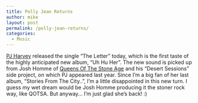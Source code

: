```yaml
---
title: Polly Jean Returns
author: mike
layout: post
permalink: /polly-jean-returns/
categories:
  - Music
---
```

<a target="_blank" href="http://www.pjharvey.net">PJ Harvey</a> released the single &#8220;The Letter&#8221; today, which is the first taste of the highly anticipated new album, &#8220;Uh Hu Her&#8221;. The new sound is picked up from Josh Homme of <a target="_blank" href="http://www.queensofthestoneage.com">Queens Of The Stone Age</a> and his &#8220;Desert Sessions&#8221; side project, on which PJ appeared last year. Since I&#8217;m a big fan of her last album, &#8220;Stories From The City..&#8221;, I&#8217;m a little disappointed in this new turn. I guess my wet dream would be Josh Homme producing it the stoner rock way, like QOTSA. But anyway&#8230; I&#8217;m just glad she&#8217;s back! :)